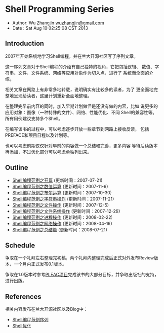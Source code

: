

# Shell Programming Series

- Author: Wu Zhangjin <wuzhangjin@gmail.com>
- Date  : Sat Aug 10 02:25:08 CST 2013

## Introduction

2007年开始系统地学习Shell编程，并在兰大开源社区写了序列文章。

这一序列文章对于Shell编程的介绍有自己独特的视角，它把包括逻辑、
数值、字符串、文件、文件系统、网络等应用对象作为切入点，进行了
系统而全面的介绍。

相关文章在网路上有非常多地转载，说明确实有比较多的读者，为了
更全面地完整地呈现给读者，这里计划重新全面地整理。

在整理完早前内容的同时，加入早期计划做但是还没有做的内容，比如
说更多的应用对象：图像（一种特殊的文件）、网络、性能优化、不同
Shell的兼容性等。所有用例建议支持多个Shell。

在编写该书的过程中，可以考虑逐步开放一些章节到网路上接收反馈，
包括PREFACE和项目日程以及计划等。

也可以考虑前期仅仅针对早前的内容做一个总结和完善，更多内容
等待后续版本再添加，不过优化部分可以考虑单独列出来。

## Outline

- [Shell编程范例之开篇](http://www.tinylab.org/shell-programming-paradigm-begins-with/) (更新时间：2007-07-21)
- [Shell编程范例之数值运算](http://www.tinylab.org/shell-numeric-calculation/) (更新时间：2007-11-9)
- [Shell编程范例之布尔运算](http://www.tinylab.org/shell-programming-paradigm-of-boolean-operations/) (更新时间：2007-10-30)
- [Shell编程范例之字符串操作](http://www.tinylab.org/shell-programming-paradigm-of-string-manipulation/) (更新时间：2007-11-21)
- [Shell编程范例之文件操作](http://www.tinylab.org/shell-programming-paradigms-of-file-operations/) (更新时间：2007-12-5)
- [Shell编程范例之文件系统操作](http://www.tinylab.org/shell-programming-paradigm-in-file-system-operations/) (更新时间：2007-12-29)
- [Shell编程范例之进程操作](http://www.tinylab.org/shell-programming-paradigm-of-process-operations/) (更新时间：2008-02-22)
- [Shell编程范例之网络操作](http://www.tinylab.org/shell-programming-paradigm-of-network-operations/) (更新时间：2008-04-19)
- [Shell编程范例之总结篇](http://www.tinylab.org/summary-of-shell-programming-paradigm-article/) (更新时间：2008-07-21)<br>

## Schedule

争取在一个礼拜左右整理完初稿，两个礼拜内整理完成后正式对外发布Review版本，一个月内正式发布0.1版本。

争取在1.0版本时参考[PLEAC项目](http://pleac.sourceforge.net/)完成该书的大部分目标，并争取出版社的支持，进行出版。

## References

相关内容发布在兰大开源社区以及Blog中：

- [Shell编程范例序列](http://www.tinylab.org/shell-programming-paradigm-series-index-review/)
- [Shell优化](http://oss.lzu.edu.cn/old/modules/newbb/viewforum.php?forum=26)
